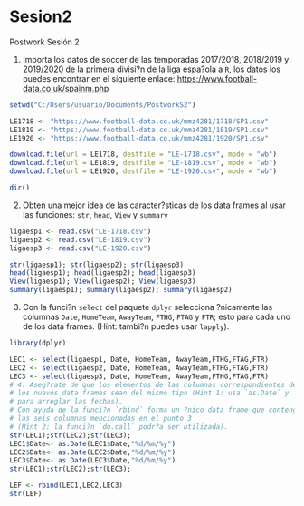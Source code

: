 # Sesion2


Postwork Sesión 2

1. Importa los datos de soccer de las temporadas 2017/2018, 2018/2019 y 2019/2020 
de la primera divisi?n de la liga espa?ola a `R`, los datos los puedes 
encontrar en el siguiente enlace: https://www.football-data.co.uk/spainm.php

``` R
setwd("C:/Users/usuario/Documents/PostworkS2")

LE1718 <- "https://www.football-data.co.uk/mmz4281/1718/SP1.csv"
LE1819 <- "https://www.football-data.co.uk/mmz4281/1819/SP1.csv"
LE1920 <- "https://www.football-data.co.uk/mmz4281/1920/SP1.csv"

download.file(url = LE1718, destfile = "LE-1718.csv", mode = "wb")
download.file(url = LE1819, destfile = "LE-1819.csv", mode = "wb")
download.file(url = LE1920, destfile = "LE-1920.csv", mode = "wb")

dir()

```

2. Obten una mejor idea de las caracter?sticas de los data frames al usar 
las funciones: `str`, `head`, `View` y `summary`

``` R
ligaesp1 <- read.csv("LE-1718.csv")
ligaesp2 <- read.csv("LE-1819.csv")
ligaesp3 <- read.csv("LE-1920.csv")

str(ligaesp1); str(ligaesp2); str(ligaesp3)
head(ligaesp1); head(ligaesp2); head(ligaesp3)
View(ligaesp1); View(ligaesp2); View(ligaesp3)
summary(ligaesp1); summary(ligaesp2); summary(ligaesp2)

```

3. Con la funci?n `select` del paquete `dplyr` selecciona ?nicamente 
las columnas `Date`, `HomeTeam`, `AwayTeam`, `FTHG`, `FTAG` y `FTR`;
esto para cada uno de los data frames. (Hint: tambi?n puedes usar `lapply`).

``` R
library(dplyr)

LEC1 <- select(ligaesp1, Date, HomeTeam, AwayTeam,FTHG,FTAG,FTR)
LEC2 <- select(ligaesp2, Date, HomeTeam, AwayTeam,FTHG,FTAG,FTR)
LEC3 <- select(ligaesp3, Date, HomeTeam, AwayTeam,FTHG,FTAG,FTR)
# 4. Aseg?rate de que los elementos de las columnas correspondientes de
# los nuevos data frames sean del mismo tipo (Hint 1: usa `as.Date` y `mutate`
# para arreglar las fechas). 
# Con ayuda de la funci?n `rbind` forma un ?nico data frame que contenga 
# las seis columnas mencionadas en el punto 3 
# (Hint 2: la funci?n `do.call` podr?a ser utilizada).
str(LEC1);str(LEC2);str(LEC3);
LEC1$Date<- as.Date(LEC1$Date,"%d/%m/%y")
LEC2$Date<- as.Date(LEC2$Date,"%d/%m/%y")
LEC3$Date<- as.Date(LEC3$Date,"%d/%m/%y")
str(LEC1);str(LEC2);str(LEC3);

LEF <- rbind(LEC1,LEC2,LEC3)
str(LEF)
```
